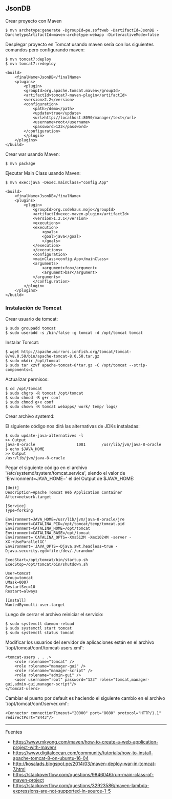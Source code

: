 ## JsonDB

Crear proyecto con Maven

    $ mvn archetype:generate -DgroupId=pe.softweb -DartifactId=JsonDB -DarchetypeArtifactId=maven-archetype-webapp -DinteractiveMode=false

Desplegar proyecto en Tomcat usando maven sería con los siguientes comandos pero configurando maven:

    $ mvn tomcat7:deploy
    $ mvn tomcat7:redeploy

```
<build>
    <finalName>JsonDB</finalName>
    <plugins>
        <plugin>
        <groupId>org.apache.tomcat.maven</groupId>
        <artifactId>tomcat7-maven-plugin</artifactId>
        <version>2.2</version>
        <configuration>
            <path>/demo</path>
            <update>true</update>
            <url>http://localhost:8090/manager/text</url>
            <username>root</username>
            <password>123</password>
        </configuration>
        </plugin>
    </plugins>
</build>
```

Crear war usando Maven:

    $ mvn package

Ejecutar Main Class usando Maven:

    $ mvn exec:java -Dexec.mainClass="config.App"

```
<build>
    <finalName>JsonDB</finalName>
    <plugins>
        <plugin>
            <groupId>org.codehaus.mojo</groupId>
            <artifactId>exec-maven-plugin</artifactId>
            <version>1.2.1</version>
            <executions>
            <execution>
                <goals>
                <goal>java</goal>
                </goals>
            </execution>
            </executions>
            <configuration>
            <mainClass>config.App</mainClass>
            <arguments>
                <argument>foo</argument>
                <argument>bar</argument>
            </arguments>
            </configuration>
        </plugin>
    </plugins>
</build>
```

### Instalación de Tomcat

Crear usuario de tomcat:

    $ sudo groupadd tomcat
    $ sudo useradd -s /bin/false -g tomcat -d /opt/tomcat tomcat

Instalar Tomcat:

    $ wget http://apache.mirrors.ionfish.org/tomcat/tomcat-8/v8.0.50/bin/apache-tomcat-8.0.50.tar.gz
    $ sudo mkdir /opt/tomcat
    $ sudo tar xzvf apache-tomcat-8*tar.gz -C /opt/tomcat --strip-components=1

Actualizar permisos:

    $ cd /opt/tomcat
    $ sudo chgrp -R tomcat /opt/tomcat
    $ sudo chmod -R g+r conf
    $ sudo chmod g+x conf
    $ sudo chown -R tomcat webapps/ work/ temp/ logs/

Crear archivo systemd:

El siguiente código nos dirá las alternativas de JDKs instaladas:

    $ sudo update-java-alternatives -l
    >> Output 
    java-8-oracle                  1081       /usr/lib/jvm/java-8-oracle
    $ echo $JAVA_HOME
    >> Output
    /usr/lib/jvm/java-8-oracle

Pegar el siguiente código en el archivo '/etc/systemd/system/tomcat.service', siendo el valor de 'Environment=JAVA_HOME=' el del Output de $JAVA_HOME:

```
[Unit]
Description=Apache Tomcat Web Application Container
After=network.target

[Service]
Type=forking

Environment=JAVA_HOME=/usr/lib/jvm/java-8-oracle/jre
Environment=CATALINA_PID=/opt/tomcat/temp/tomcat.pid
Environment=CATALINA_HOME=/opt/tomcat
Environment=CATALINA_BASE=/opt/tomcat
Environment='CATALINA_OPTS=-Xms512M -Xmx1024M -server -XX:+UseParallelGC'
Environment='JAVA_OPTS=-Djava.awt.headless=true -Djava.security.egd=file:/dev/./urandom'

ExecStart=/opt/tomcat/bin/startup.sh
ExecStop=/opt/tomcat/bin/shutdown.sh

User=tomcat
Group=tomcat
UMask=0007
RestartSec=10
Restart=always

[Install]
WantedBy=multi-user.target
```

Luego de cerrar el archivo reiniciar el servicio:

    $ sudo systemctl daemon-reload
    $ sudo systemctl start tomcat
    $ sudo systemctl status tomcat

Modificar los usuarios del servidor de aplicaciones están en el archivo '/opt/tomcat/conf/tomcat-users.xml':

```
<tomcat-users . . .>
    <role rolename="tomcat" />
   	<role rolename="manager-gui" />
    <role rolename="manager-script" />
    <role rolename="admin-gui" />
	<user username="root" password="123" roles="tomcat,manager-gui,admin-gui,manager-script"/>
</tomcat-users>
```

Cambiar el puerto por default es haciendo el siguiente cambio en el archivo '/opt/tomcat/conf/server.xml':

```
<Connector connectionTimeout="20000" port="8080" protocol="HTTP/1.1" redirectPort="8443"/>
```

--- 

Fuentes

+ https://www.mkyong.com/maven/how-to-create-a-web-application-project-with-maven/
+ https://www.digitalocean.com/community/tutorials/how-to-install-apache-tomcat-8-on-ubuntu-16-04
+ http://kosalads.blogspot.pe/2014/03/maven-deploy-war-in-tomcat-7.html
+ https://stackoverflow.com/questions/9846046/run-main-class-of-maven-project
+ https://stackoverflow.com/questions/32923586/maven-lambda-expressions-are-not-supported-in-source-1-5